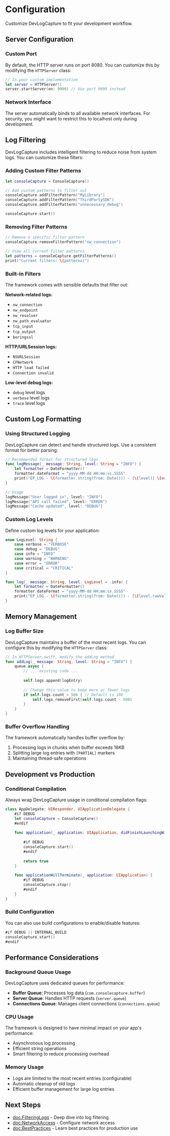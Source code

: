 # Configuration

Customize DevLogCapture to fit your development workflow.

## Server Configuration

### Custom Port

By default, the HTTP server runs on port 8080. You can customize this by modifying the `HTTPServer` class:

```swift
// In your custom implementation
let server = HTTPServer()
server.startServer(on: 9090) // Use port 9090 instead
```

### Network Interface

The server automatically binds to all available network interfaces. For security, you might want to restrict this to localhost only during development.

## Log Filtering

DevLogCapture includes intelligent filtering to reduce noise from system logs. You can customize these filters:

### Adding Custom Filter Patterns

```swift
let consoleCapture = ConsoleCapture()

// Add custom patterns to filter out
consoleCapture.addFilterPattern("MyLibrary")
consoleCapture.addFilterPattern("ThirdPartySDK")
consoleCapture.addFilterPattern("unnecessary_debug")

consoleCapture.start()
```

### Removing Filter Patterns

```swift
// Remove a specific filter pattern
consoleCapture.removeFilterPattern("nw_connection")

// View all current filter patterns
let patterns = consoleCapture.getFilterPatterns()
print("Current filters: \(patterns)")
```

### Built-in Filters

The framework comes with sensible defaults that filter out:

**Network-related logs:**
- `nw_connection`
- `nw_endpoint`
- `nw_resolver`
- `nw_path_evaluator`
- `tcp_input`
- `tcp_output`
- `boringssl`

**HTTP/URLSession logs:**
- `NSURLSession`
- `CFNetwork`
- `HTTP load failed`
- `Connection invalid`

**Low-level debug logs:**
- `debug` level logs
- `verbose` level logs
- `trace` level logs

## Custom Log Formatting

### Using Structured Logging

DevLogCapture can detect and handle structured logs. Use a consistent format for better parsing:

```swift
// Recommended format for structured logs
func logMessage(_ message: String, level: String = "INFO") {
    let formatter = DateFormatter()
    formatter.dateFormat = "yyyy-MM-dd HH:mm:ss.SSSS"
    print("EP_LOG - \(formatter.string(from: Date())) - [\(level)] \(message)")
}

// Usage
logMessage("User logged in", level: "INFO")
logMessage("API call failed", level: "ERROR")
logMessage("Cache updated", level: "DEBUG")
```

### Custom Log Levels

Define custom log levels for your application:

```swift
enum LogLevel: String {
    case verbose = "VERBOSE"
    case debug = "DEBUG"
    case info = "INFO"
    case warning = "WARNING"
    case error = "ERROR"
    case critical = "CRITICAL"
}

func log(_ message: String, level: LogLevel = .info) {
    let formatter = DateFormatter()
    formatter.dateFormat = "yyyy-MM-dd HH:mm:ss.SSSS"
    print("EP_LOG - \(formatter.string(from: Date())) - [\(level.rawValue)] \(message)")
}
```

## Memory Management

### Log Buffer Size

DevLogCapture maintains a buffer of the most recent logs. You can configure this by modifying the `HTTPServer` class:

```swift
// In HTTPServer.swift, modify the addLog method
func addLog(_ message: String, level: String = "INFO") {
    queue.async {
        // ... existing code ...
        
        self.logs.append(logEntry)
        
        // Change this value to keep more or fewer logs
        if self.logs.count > 500 { // Default is 100
            self.logs.removeFirst(self.logs.count - 500)
        }
    }
}
```

### Buffer Overflow Handling

The framework automatically handles buffer overflow by:
1. Processing logs in chunks when buffer exceeds 16KB
2. Splitting large log entries with `[PARTIAL]` markers
3. Maintaining thread-safe operations

## Development vs Production

### Conditional Compilation

Always wrap DevLogCapture usage in conditional compilation flags:

```swift
class AppDelegate: UIResponder, UIApplicationDelegate {
    #if DEBUG
    let consoleCapture = ConsoleCapture()
    #endif
    
    func application(_ application: UIApplication, didFinishLaunchingWithOptions launchOptions: [UIApplication.LaunchOptionsKey: Any]?) -> Bool {
        
        #if DEBUG
        consoleCapture.start()
        #endif
        
        return true
    }
    
    func applicationWillTerminate(_ application: UIApplication) {
        #if DEBUG
        consoleCapture.stop()
        #endif
    }
}
```

### Build Configuration

You can also use build configurations to enable/disable features:

```swift
#if DEBUG || INTERNAL_BUILD
consoleCapture.start()
#endif
```

## Performance Considerations

### Background Queue Usage

DevLogCapture uses dedicated queues for performance:
- **Buffer Queue**: Processes log data (`com.consolecapture.buffer`)
- **Server Queue**: Handles HTTP requests (`server.queue`)
- **Connections Queue**: Manages client connections (`connections.queue`)

### CPU Usage

The framework is designed to have minimal impact on your app's performance:
- Asynchronous log processing
- Efficient string operations
- Smart filtering to reduce processing overhead

### Memory Usage

- Logs are limited to the most recent entries (configurable)
- Automatic cleanup of old logs
- Efficient buffer management for large log entries

## Next Steps

- <doc:FilteringLogs> - Deep dive into log filtering
- <doc:NetworkAccess> - Configure network access
- <doc:BestPractices> - Learn best practices for production use

